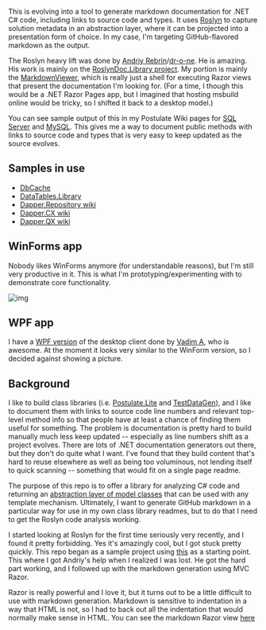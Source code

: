 This is evolving into a tool to generate markdown documentation for .NET C# code, including links to source code and types. It uses [Roslyn](https://docs.microsoft.com/en-us/dotnet/csharp/roslyn-sdk/) to capture solution metadata in an abstraction layer, where it can be projected into a presentation form of choice. In my case, I'm targeting GitHub-flavored markdown as the output.

The Roslyn heavy lift was done by [Andriy Rebrin](https://www.upwork.com/o/profiles/users/_~01f302b2d51f8153bd/)/[dr-o-ne](https://github.com/dr-o-ne). He is amazing. His work is mainly on the [RoslynDoc.Library project](https://github.com/adamosoftware/RoslynSyntaxTreeAnalyzer/tree/master/RoslynDoc.Library). My portion is mainly the [MarkdownViewer](https://github.com/adamosoftware/RoslynSyntaxTreeAnalyzer/tree/master/MarkdownViewer.RazorPages), which is really just a shell for executing Razor views that present the documentation I'm looking for. (For a time, I though this would be a .NET Razor Pages app, but I imagined that hosting msbuild online would be tricky, so I shifted it back to a desktop model.)

You can see sample output of this in my Postulate Wiki pages for [SQL Server](https://github.com/adamosoftware/Postulate.Lite/wiki/SQL-Server-CRUD-Methods) and [MySQL](https://github.com/adamosoftware/Postulate.Lite/wiki/MySQL-CRUD-Methods). This gives me a way to document public methods with links to source code and types that is very easy to keep updated as the source evolves.

## Samples in use
- [DbCache](https://github.com/adamfoneil/DbCache#dbcachelibrarydbcache-dbcachecs)
- [DataTables.Library](https://github.com/adamfoneil/DataTables.Library#datatableslibrarydatatableextensions-datatableextensionscs)
- [Dapper.Repository wiki](https://github.com/adamfoneil/Dapper.Repository/wiki)
- [Dapper.CX wiki](https://github.com/adamfoneil/Dapper.CX/wiki/Crud-method-reference)
- [Dapper.QX wiki](https://github.com/adamfoneil/Dapper.QX/wiki/Reference#dapperqxpageablequery-pageablequerycs)

## WinForms app
Nobody likes WinForms anymore (for understandable reasons), but I'm still very productive in it. This is what I'm prototyping/experimenting with to demonstrate core functionality.

![img](https://adamosoftware.blob.core.windows.net/images/markdowner-winform.png)

## WPF app
I have a [WPF version](https://github.com/adamosoftware/RoslynMarkdowner/tree/master/RoslynMarkdowner.WPF) of the desktop client done by [Vadim A](https://www.upwork.com/o/profiles/users/~01a778def0bc56bf99/), who is awesome. At the moment it looks very similar to the WinForm version, so I decided against showing a picture.

## Background

I like to build class libraries (i.e. [Postulate.Lite](https://github.com/adamosoftware/Postulate.Lite) and [TestDataGen](https://github.com/adamosoftware/TestDataGen)), and I like to document them with links to source code line numbers and relevant top-level method info so that people have at least a chance of finding them useful for something. The problem is documentation is pretty hard to build manually much less keep updated -- especially as line numbers shift as a project evolves. There are lots of .NET documentation generators out there, but they don't do quite what I want. I've found that they build content that's hard to reuse elsewhere as well as being too voluminous, not lending itself to quick scanning -- something that would fit on a single page readme.

The purpose of this repo is to offer a library for analyzing C# code and returning an [abstraction layer of model classes](https://github.com/adamosoftware/RoslynSyntaxTreeAnalyzer/tree/master/RoslynDoc.Library/Models) that can be used with any template mechanism. Ultimately, I want to generate GitHub markdown in a particular way for use in my own class library readmes, but to do that I need to get the Roslyn code analysis working.

I started looking at Roslyn for the first time seriously very recently, and I found it pretty forbidding. Yes it's amazingly cool, but I got stuck pretty quickly. This repo began as a sample project using [this](https://docs.microsoft.com/en-us/dotnet/csharp/roslyn-sdk/get-started/syntax-analysis) as a starting point. This where I got Andriy's help when I realized I was lost. He got the hard part working, and I followed up with the markdown generation using MVC Razor.

Razor is really powerful and I love it, but it turns out to be a little difficult to use with markdown generation. Markdown is sensitive to indentation in a way that HTML is not, so I had to back out all the indentation that would normally make sense in HTML. You can see the markdown Razor view [here](https://github.com/adamosoftware/RoslynSyntaxTreeAnalyzer/blob/master/MarkdownViewer/Views/Markdown/Index.cshtml)
